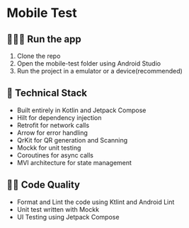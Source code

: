 # Mobile Test

## 🏃🏻‍♂️ Run the app

1. Clone the repo
2. Open the mobile-test folder using Android Studio
3. Run the project in a emulator or a device(recommended)

## 🦾 Technical Stack

* Built entirely in Kotlin and Jetpack Compose
* Hilt for dependency injection
* Retrofit for network calls
* Arrow for error handling
* QrKit for QR generation and Scanning
* Mockk for unit testing
* Coroutines for async calls
* MVI architecture for state management

## 🤌🏼 Code Quality

+ Format and Lint the code using Ktlint and Android Lint
+ Unit test written with Mockk
+ UI Testing using Jetpack Compose

